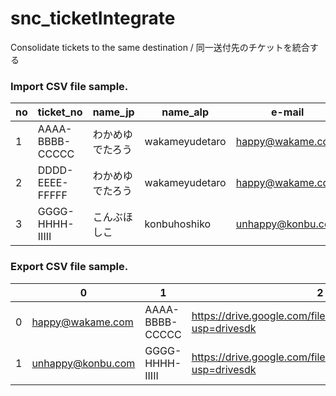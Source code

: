 # snc_ticketIntegrate
Consolidate tickets to the same destination / 同一送付先のチケットを統合する


### Import CSV file sample.
| no | ticket_no | name_jp | name_alp | e-mail | token | ticket_url |
| ---- | ---- | ---- | ---- | ---- | ---- | ---- |
| 1 | AAAA-BBBB-CCCCC | わかめゆでたろう | wakameyudetaro | happy@wakame.com | https://www.wixevents.com/check-in/AAAA-BBBB-CCCCC,zzzzzzzz-12345678 | https://drive.google.com/file/d/***sample1***/view?usp=drivesdk |
| 2 | DDDD-EEEE-FFFFF | わかめゆでたろう | wakameyudetaro | happy@wakame.com | https://www.wixevents.com/check-in/DDDD-EEEE-FFFFF,yyyyyyyy-23456789 | https://drive.google.com/file/d/***sample2***/view?usp=drivesdk |
| 3 | GGGG-HHHH-IIIII | こんぶほしこ | konbuhoshiko | unhappy@konbu.com | https://www.wixevents.com/check-in/GGGG-HHHH-IIIII,xxxxxxxx-34567890 | https://drive.google.com/file/d/***sample3***/view?usp=drivesdk |


### Export CSV file sample.
|  | 0 | 1 | 2 | 3 | 4 | ... |
| ---- | ---- | ---- | ---- | ---- | ---- | ---- |
| 0 | happy@wakame.com | AAAA-BBBB-CCCCC | https://drive.google.com/file/d/***sample1***/view?usp=drivesdk | DDDD-EEEE-FFFFF | https://drive.google.com/file/d/***sample2***/view?usp=drivesdk |  |
| 1 | unhappy@konbu.com | GGGG-HHHH-IIIII | https://drive.google.com/file/d/***sample3***/view?usp=drivesdk |  |  |  |